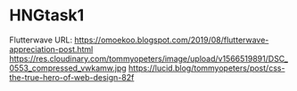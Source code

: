 # HNGtask1

Flutterwave URL: https://omoekoo.blogspot.com/2019/08/flutterwave-appreciation-post.html
https://res.cloudinary.com/tommyopeters/image/upload/v1566519891/DSC_0553_compressed_vwkamw.jpg
https://lucid.blog/tommyopeters/post/css-the-true-hero-of-web-design-82f